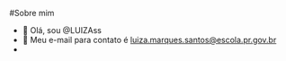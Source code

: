 #Sobre mim

- 👋 Olá, sou @LUIZAss
- 👀 Meu e-mail para contato é luiza.marques.santos@escola.pr.gov.br
- 
